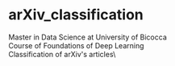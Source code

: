 # arXiv_classification

Master in Data Science at University of Bicocca\
Course of Foundations of Deep Learning\
Classification of arXiv's articles\
